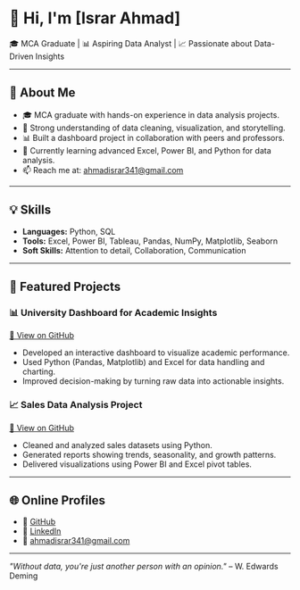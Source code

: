 # 👋 Hi, I'm [Israr Ahmad]

🎓 MCA Graduate | 📊 Aspiring Data Analyst | 📈 Passionate about Data-Driven Insights

---

## 🚀 About Me

- 🎓 MCA graduate with hands-on experience in data analysis projects.
- 🧠 Strong understanding of data cleaning, visualization, and storytelling.
- 📊 Built a dashboard project in collaboration with peers and professors.
- 🌱 Currently learning advanced Excel, Power BI, and Python for data analysis.
- 📫 Reach me at: ahmadisrar341@gmail.com

---

## 💡 Skills

- **Languages:** Python, SQL
- **Tools:** Excel, Power BI, Tableau, Pandas, NumPy, Matplotlib, Seaborn
- **Soft Skills:** Attention to detail, Collaboration, Communication

---

## 📂 Featured Projects

### 📊 University Dashboard for Academic Insights  
[🔗 View on GitHub](https://github.com/yourusername/university-dashboard)

- Developed an interactive dashboard to visualize academic performance.
- Used Python (Pandas, Matplotlib) and Excel for data handling and charting.
- Improved decision-making by turning raw data into actionable insights.

### 📈 Sales Data Analysis Project  
[🔗 View on GitHub](https://github.com/yourusername/sales-data-analysis)

- Cleaned and analyzed sales datasets using Python.
- Generated reports showing trends, seasonality, and growth patterns.
- Delivered visualizations using Power BI and Excel pivot tables.

---

## 🌐 Online Profiles

- 🔗 [GitHub](https://github.com/israrahmad341)
- 🔗 [LinkedIn](https://www.linkedin.com/in/israr-ahmad341/)
- 📧 ahmadisrar341@gmail.com

---

_"Without data, you're just another person with an opinion."_ – W. Edwards Deming

